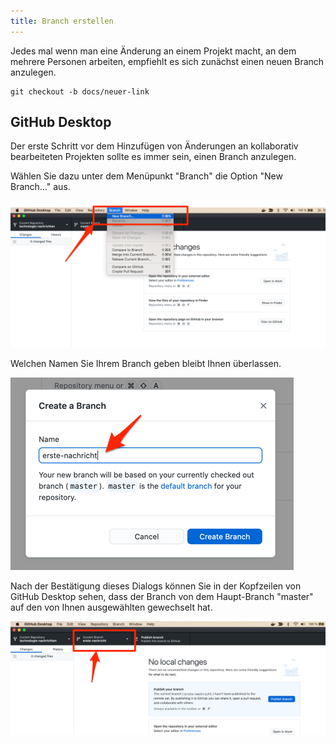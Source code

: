 ```yaml
---
title: Branch erstellen
---
```


Jedes mal wenn man eine Änderung an einem Projekt macht, an dem mehrere Personen arbeiten, empfiehlt es sich zunächst einen neuen Branch anzulegen.

```
git checkout -b docs/neuer-link
```

## GitHub Desktop

Der erste Schritt vor dem Hinzufügen von Änderungen an kollaborativ bearbeiteten Projekten sollte es immer sein, einen Branch anzulegen.

Wählen Sie dazu unter dem Menüpunkt "Branch" die Option "New Branch..." aus.

![Menü: Branch erstellen](./img/desktop_menu_branch.png)

Welchen Namen Sie Ihrem Branch geben bleibt Ihnen überlassen.

![Branch benennen](./img/desktop_branch_name.png)

Nach der Bestätigung dieses Dialogs können Sie in der Kopfzeilen von GitHub Desktop sehen, dass der Branch von dem Haupt-Branch "master" auf den von Ihnen ausgewählten gewechselt hat.

![Branch Anzeige](./img/desktop_branch_view.png)

